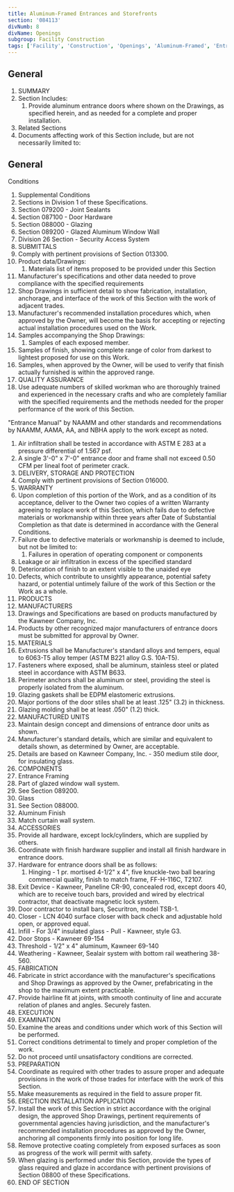 ```yaml
---
title: Aluminum-Framed Entrances and Storefronts
section: '084113'
divNumb: 8
divName: Openings
subgroup: Facility Construction
tags: ['Facility', 'Construction', 'Openings', 'Aluminum-Framed', 'Entrances', 'Storefronts']
---
```



## General

   1. SUMMARY
   1. Section Includes:
      1. Provide aluminum entrance doors where shown on the Drawings, as specified herein, and as needed for a complete and proper installation.
   1. Related Sections
   1. Documents affecting work of this Section include, but are not necessarily limited to:

## General

 Conditions
   1. Supplemental Conditions
   1. Sections in Division 1 of these Specifications.
   1. Section 079200 - Joint Sealants
   1. Section 087100 - Door Hardware
   1. Section 088000 - Glazing
   1. Section 089200 - Glazed Aluminum Window Wall
   1. Division 26 Section - Security Access System
   1. SUBMITTALS
   1. Comply with pertinent provisions of Section 013300.
   1. Product data/Drawings:
      1. Materials list of items proposed to be provided under this Section
   1. Manufacturer's specifications and other data needed to prove compliance with the specified requirements
   1. Shop Drawings in sufficient detail to show fabrication, installation, anchorage, and interface of the work of this Section with the work of adjacent trades.
   1. Manufacturer's recommended installation procedures which, when approved by the Owner, will become the basis for accepting or rejecting actual installation procedures used on the Work.
   1. Samples accompanying the Shop Drawings:
      1. Samples of each exposed member.
   1. Samples of finish, showing complete range of color from darkest to lightest proposed for use on this Work.
   1. Samples, when approved by the Owner, will be used to verify that finish actually furnished is within the approved range.
   1. QUALITY ASSURANCE
   1. Use adequate numbers of skilled workman who are thoroughly trained and experienced in the necessary crafts and who are completely familiar with the specified requirements and the methods needed for the proper performance of the work of this Section.

"Entrance Manual" by NAAMM and other standards and recommendations by NAAMM, AAMA, AA, and NBHA apply to the work except as noted.
   1. Air infiltration shall be tested in accordance with ASTM E 283 at a pressure differential of 1.567 psf.
   1. A single 3'-0" x 7'-0" entrance door and frame shall not exceed 0.50 CFM per lineal foot of perimeter crack.
   1. DELIVERY, STORAGE AND PROTECTION
   1. Comply with pertinent provisions of Section 016000.
   1. WARRANTY
   1. Upon completion of this portion of the Work, and as a condition of its acceptance, deliver to the Owner two copies of a written Warranty agreeing to replace work of this Section, which fails due to defective materials or workmanship within three years after Date of Substantial Completion as that date is determined in accordance with the General Conditions.
   1. Failure due to defective materials or workmanship is deemed to include, but not be limited to:
      1. Failures in operation of operating component or components
   1. Leakage or air infiltration in excess of the specified standard
   1. Deterioration of finish to an extent visible to the unaided eye
   1. Defects, which contribute to unsightly appearance, potential safety hazard, or potential untimely failure of the work of this Section or the Work as a whole.
   1. PRODUCTS
   1. MANUFACTURERS
   1. Drawings and Specifications are based on products manufactured by the Kawneer Company, Inc.
   1. Products by other recognized major manufacturers of entrance doors must be submitted for approval by Owner.
   1. MATERIALS
   1. Extrusions shall be Manufacturer's standard alloys and tempers, equal to 6063-T5 alloy temper (ASTM B221 alloy G.S. 10A-T5).
   1. Fasteners where exposed, shall be aluminum, stainless steel or plated steel in accordance with ASTM B633.
   1. Perimeter anchors shall be aluminum or steel, providing the steel is properly isolated from the aluminum.
   1. Glazing gaskets shall be EDPM elastomeric extrusions.
   1. Major portions of the door stiles shall be at least .125" (3.2) in thickness.
   1. Glazing molding shall be at least .050" (1.2) thick.
   1. MANUFACTURED UNITS
   1. Maintain design concept and dimensions of entrance door units as shown.
   1. Manufacturer's standard details, which are similar and equivalent to details shown, as determined by Owner, are acceptable.
   1. Details are based on Kawneer Company, Inc. - 350 medium stile door, for insulating glass.
   1. COMPONENTS
   1. Entrance Framing
   1. Part of glazed window wall system.
   1. See Section 089200.
   1. Glass
   1. See Section 088000.
   1. Aluminum Finish
   1. Match curtain wall system.
   1. ACCESSORIES
   1. Provide all hardware, except lock/cylinders, which are supplied by others.
   1. Coordinate with finish hardware supplier and install all finish hardware in entrance doors.
   1. Hardware for entrance doors shall be as follows:
      1. Hinging - 1 pr. mortised 4-1/2" x 4", five knuckle-two ball bearing commercial quality, finish to match frame, FF-H-116C, T2107.
   1. Exit Device - Kawneer, Paneline CR-90, concealed rod, except doors 40, which are to receive touch bars, provided and wired by electrical contractor, that deactivate magnetic lock system.
   1. Door contractor to install bars, Securitron, model TSB-1.
   1. Closer - LCN 4040 surface closer with back check and adjustable hold open, or approved equal.
   1. Infill - For 3/4" insulated glass - Pull - Kawneer, style G3.
   1. Door Stops - Kawneer 69-154
   1. Threshold - 1/2" x 4" aluminum, Kawneer 69-140
   1. Weathering - Kawneer, Sealair system with bottom rail weathering 38-560.
   1. FABRICATION
   1. Fabricate in strict accordance with the manufacturer's specifications and Shop Drawings as approved by the Owner, prefabricating in the shop to the maximum extent practicable.
   1. Provide hairline fit at joints, with smooth continuity of line and accurate relation of planes and angles. Securely fasten.
   1. EXECUTION
   1. EXAMINATION
   1. Examine the areas and conditions under which work of this Section will be performed.
   1. Correct conditions detrimental to timely and proper completion of the work.
   1. Do not proceed until unsatisfactory conditions are corrected.
   1. PREPARATION
   1. Coordinate as required with other trades to assure proper and adequate provisions in the work of those trades for interface with the work of this Section.
   1. Make measurements as required in the field to assure proper fit.
   1. ERECTION INSTALLATION APPLICATION
   1. Install the work of this Section in strict accordance with the original design, the approved Shop Drawings, pertinent requirements of governmental agencies having jurisdiction, and the manufacturer's recommended installation procedures as approved by the Owner, anchoring all components firmly into position for long life.
   1. Remove protective coating completely from exposed surfaces as soon as progress of the work will permit with safety.
   1. When glazing is performed under this Section, provide the types of glass required and glaze in accordance with pertinent provisions of Section 08800 of these Specifications.
1. END OF SECTION


